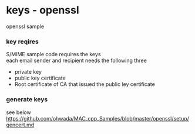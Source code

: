 keys - openssl
===============

openssl sample <br/>

### key reqires

S/MIME sample code requires the keys <br/>
each email sender and recipient needs the following three <br/>

- private key <br/>
- public key certificate <br/>
- Root certificate of CA that issued the public ley certificate <br/>


### generate keys

see below <br/>
https://github.com/ohwada/MAC_cpp_Samples/blob/master/openssl/setup/gencert.md
